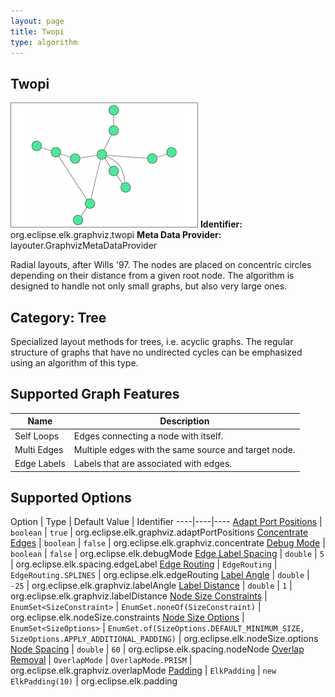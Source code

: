 ```yaml
---
layout: page
title: Twopi
type: algorithm
---
```

## Twopi
![](images/twopi.png)
**Identifier:** org.eclipse.elk.graphviz.twopi
**Meta Data Provider:** layouter.GraphvizMetaDataProvider

Radial layouts, after Wills '97. The nodes are placed on concentric circles depending on their distance from a given root node. The algorithm is designed to handle not only small graphs, but also very large ones.

## Category: Tree
Specialized layout methods for trees, i.e. acyclic graphs. The regular structure of graphs that have no undirected cycles can be emphasized using an algorithm of this type.

## Supported Graph Features

Name | Description
----|----
Self Loops | Edges connecting a node with itself.
Multi Edges | Multiple edges with the same source and target node.
Edge Labels | Labels that are associated with edges.

## Supported Options

Option | Type | Default Value | Identifier
----|----|----
[Adapt Port Positions](org-eclipse-elk-graphviz-adaptPortPositions) | `boolean` | `true` | org.eclipse.elk.graphviz.adaptPortPositions
[Concentrate Edges](org-eclipse-elk-graphviz-concentrate) | `boolean` | `false` | org.eclipse.elk.graphviz.concentrate
[Debug Mode](org-eclipse-elk-debugMode) | `boolean` | `false` | org.eclipse.elk.debugMode
[Edge Label Spacing](org-eclipse-elk-spacing-edgeLabel) | `double` | `5` | org.eclipse.elk.spacing.edgeLabel
[Edge Routing](org-eclipse-elk-edgeRouting) | `EdgeRouting` | `EdgeRouting.SPLINES` | org.eclipse.elk.edgeRouting
[Label Angle](org-eclipse-elk-graphviz-labelAngle) | `double` | `-25` | org.eclipse.elk.graphviz.labelAngle
[Label Distance](org-eclipse-elk-graphviz-labelDistance) | `double` | `1` | org.eclipse.elk.graphviz.labelDistance
[Node Size Constraints](org-eclipse-elk-nodeSize-constraints) | `EnumSet<SizeConstraint>` | `EnumSet.noneOf(SizeConstraint)` | org.eclipse.elk.nodeSize.constraints
[Node Size Options](org-eclipse-elk-nodeSize-options) | `EnumSet<SizeOptions>` | `EnumSet.of(SizeOptions.DEFAULT_MINIMUM_SIZE, SizeOptions.APPLY_ADDITIONAL_PADDING)` | org.eclipse.elk.nodeSize.options
[Node Spacing](org-eclipse-elk-spacing-nodeNode) | `double` | `60` | org.eclipse.elk.spacing.nodeNode
[Overlap Removal](org-eclipse-elk-graphviz-overlapMode) | `OverlapMode` | `OverlapMode.PRISM` | org.eclipse.elk.graphviz.overlapMode
[Padding](org-eclipse-elk-padding) | `ElkPadding` | `new ElkPadding(10)` | org.eclipse.elk.padding

